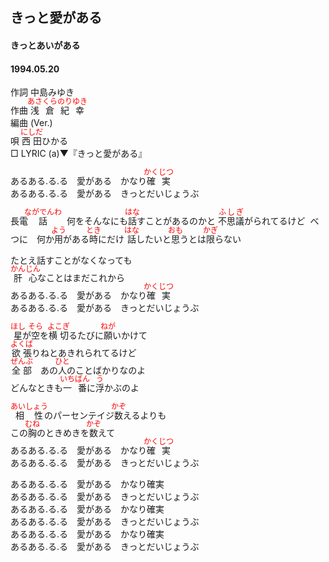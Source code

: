 <style type="text/css">
	ruby{
	    ruby-position: over;
	}
	ruby > rt{font-size: 12px;color:red;}
	p{font:16px;font-size: '楷体'}
</style>
## きっと愛がある
#### きっとあいがある
#### 1994.05.20


作詞     中島みゆき　　   
作曲          <ruby><rb>浅倉</rb><rp>(</rp><rt>あさくら</rt><rp>)</rp></ruby><ruby><rb>紀幸</rb><rp>(</rp><rt>のりゆき</rt><rp>)</rp></ruby>     
編曲 (Ver.) 　　　　    
唄       <ruby><rb>西田</rb><rp>(</rp><rt>にしだ</rt><rp>)</rp></ruby>ひかる      
□ LYRIC (a)▼『きっと愛がある』         
  
あるある.る.る　愛がある　かなり<ruby><rb>確実</rb><rp>(</rp><rt>かくじつ</rt><rp>)</rp></ruby>  
あるある.る.る　愛がある　きっとだいじょうぶ  
  
<ruby><rb>長電<ruby><rb>話</rb><rp>(</rp><rt>ながでんわ</rt><rp>)</rp></ruby>　何をそんなにも<ruby><rb>話</rb><rp>(</rp><rt>はな</rt><rp>)</rp></ruby>すことがあるのかと  
<ruby><rb>不思議</rb><rp>(</rp><rt>ふしぎ</rt><rp>)</rp></ruby>がられてるけど  
べつに　何か<ruby><rb>用</rb><rp>(</rp><rt>よう</rt><rp>)</rp></ruby>がある<ruby><rb>時</rb><rp>(</rp><rt>とき</rt><rp>)</rp></ruby>にだけ  
<ruby><rb>話</rb><rp>(</rp><rt>はな</rt><rp>)</rp></ruby>したいと<ruby><rb>思</rb><rp>(</rp><rt>おも</rt><rp>)</rp></ruby>うとは<ruby><rb>限</rb><rp>(</rp><rt>かぎ</rt><rp>)</rp></ruby>らない  
  
たとえ話すことがなくなっても  
<ruby><rb>肝心</rb><rp>(</rp><rt>かんじん</rt><rp>)</rp></ruby>なことはまだこれから  
あるある.る.る　愛がある　かなり<ruby><rb>確実</rb><rp>(</rp><rt>かくじつ</rt><rp>)</rp></ruby>  
あるある.る.る　愛がある　きっとだいじょうぶ  
  
<ruby><rb>星</rb><rp>(</rp><rt>ほし</rt><rp>)</rp></ruby>が<ruby><rb>空</rb><rp>(</rp><rt>そら</rt><rp>)</rp></ruby>を<ruby><rb>横切</rb><rp>(</rp><rt>よこぎ</rt><rp>)</rp></ruby>るたびに<ruby><rb>願</rb><rp>(</rp><rt>ねが</rt><rp>)</rp></ruby>いかけて  
<ruby><rb>欲張</rb><rp>(</rp><rt>よくば</rt><rp>)</rp></ruby>りねとあきれられてるけど  
<ruby><rb>全部</rb><rp>(</rp><rt>ぜんぶ</rt><rp>)</rp></ruby>　あの<ruby><rb>人</rb><rp>(</rp><rt>ひと</rt><rp>)</rp></ruby>のことばかりなのよ  
どんなときも<ruby><rb>一番</rb><rp>(</rp><rt>いちばん</rt><rp>)</rp></ruby>に<ruby><rb>浮</rb><rp>(</rp><rt>う</rt><rp>)</rp></ruby>かぶのよ  
  
<ruby><rb>相性</rb><rp>(</rp><rt>あいしょう</rt><rp>)</rp></ruby>のパーセンテイジ<ruby><rb>数</rb><rp>(</rp><rt>かぞ</rt><rp>)</rp></ruby>えるよりも  
この<ruby><rb>胸</rb><rp>(</rp><rt>むね</rt><rp>)</rp></ruby>のときめきを<ruby><rb>数</rb><rp>(</rp><rt>かぞ</rt><rp>)</rp></ruby>えて  
あるある.る.る　愛がある　かなり<ruby><rb>確実</rb><rp>(</rp><rt>かくじつ</rt><rp>)</rp></ruby>  
あるある.る.る　愛がある　きっとだいじょうぶ  
  
あるある.る.る　愛がある　かなり確実  
あるある.る.る　愛がある　きっとだいじょうぶ  
あるある.る.る　愛がある　かなり確実  
あるある.る.る　愛がある　きっとだいじょうぶ  
あるある.る.る　愛がある　かなり確実  
あるある.る.る　愛がある　きっとだいじょうぶ  